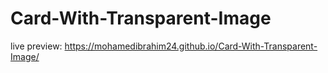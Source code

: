 # Card-With-Transparent-Image
live preview: https://mohamedibrahim24.github.io/Card-With-Transparent-Image/
